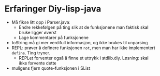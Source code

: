 # Erfaringer Diy-lisp-java
- Må fikse litt opp i Parser.java:
    - Endre rekkefølgen på ting slik at de funksjonene man faktisk skal bruke ligger øverst
    - Lage kommentarer på funksjonene
- toString må gi mer verdifull informasjon, og ikke brukes til unparsing
- REPL: prøver å definere funksjonen `not`, men man har ikke implementert `define`. Ting tryner.
    - REPLet forventer også å finne et uttrykk i stdlib.diy. Løsning: skal ikke forvente dette
- muligens fjern quote-funksjonen i SList